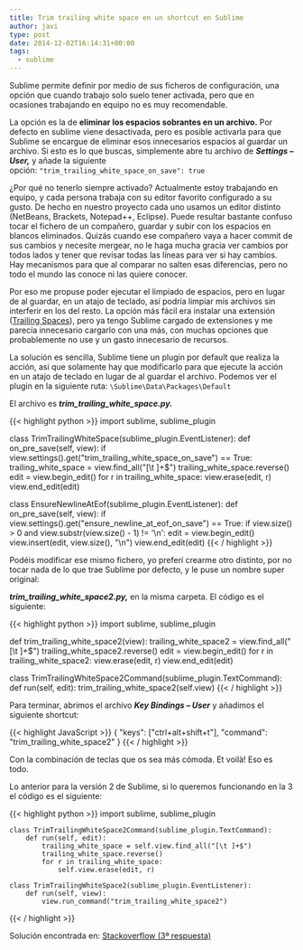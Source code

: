 ```yaml
---
title: Trim trailing white space en un shortcut en Sublime
author: javi
type: post
date: 2014-12-02T16:14:31+00:00
tags:
  - sublime
---
```

Sublime permite definir por medio de sus ficheros de configuración, una opción que cuando trabajo solo suelo tener activada, pero que en ocasiones trabajando en equipo no es muy recomendable.

La opción es la de **eliminar los espacios sobrantes en un archivo.** Por defecto en sublime viene desactivada, pero es posible activarla para que Sublime se encargue de eliminar esos innecesarios espacios al guardar un archivo. Si esto es lo que buscas, simplemente abre tu archivo de _**Settings &#8211; User,**_ y añade la siguiente opción: `"trim_trailing_white_space_on_save": true`

¿Por qué no tenerlo siempre activado? Actualmente estoy trabajando en equipo, y cada persona trabaja con su editor favorito configurado a su gusto. De hecho en nuestro proyecto cada uno usamos un editor distinto (NetBeans, Brackets, Notepad++, Eclipse). Puede resultar bastante confuso tocar el fichero de un compañero, guardar y subir con los espacios en blancos eliminados. Quizás cuando ese compañero vaya a hacer commit de sus cambios y necesite mergear, no le haga mucha gracia ver cambios por todos lados y tener que revisar todas las líneas para ver si hay cambios. Hay mecanismos para que al comparar no salten esas diferencias, pero no todo el mundo las conoce ni las quiere conocer.

Por eso me propuse poder ejecutar el limpiado de espacios, pero en lugar de al guardar, en un atajo de teclado, así podría limpiar mis archivos sin interferir en los del resto. La opción más fácil era instalar una extensión ([Trailing Spaces][1]), pero ya tengo Sublime cargado de extensiones y me parecía innecesario cargarlo con una más, con muchas opciones que probablemente no use y un gasto innecesario de recursos.

La solución es sencilla, Sublime tiene un plugin por default que realiza la acción, asi que solamente hay que modificarlo para que ejecute la acción en un atajo de teclado en lugar de al guardar el archivo. Podemos ver el plugin en la siguiente ruta: `\Sublime\Data\Packages\Default`

El archivo es _**trim\_trailing\_white_space.py.**_

{{< highlight python >}}
import sublime, sublime_plugin

class TrimTrailingWhiteSpace(sublime_plugin.EventListener):
    def on_pre_save(self, view):
        if view.settings().get("trim_trailing_white_space_on_save") == True:
            trailing_white_space = view.find_all("[\t ]+$")
            trailing_white_space.reverse()
            edit = view.begin_edit()
            for r in trailing_white_space:
                view.erase(edit, r)
            view.end_edit(edit)

class EnsureNewlineAtEof(sublime_plugin.EventListener):
    def on_pre_save(self, view):
        if view.settings().get("ensure_newline_at_eof_on_save") == True:
            if view.size() > 0 and view.substr(view.size() - 1) != '\n':
                edit = view.begin_edit()
                view.insert(edit, view.size(), "\n")
                view.end_edit(edit)
{{< / highlight >}}

<!--more-->Podéis modificar ese mismo fichero, yo preferí crearme otro distinto, por no tocar nada de lo que trae Sublime por defecto, y le puse un nombre super original: 

_**trim\_trailing\_white_space2.py,**_ en la misma carpeta. El código es el siguiente:

{{< highlight python >}}
import sublime, sublime_plugin

def trim_trailing_white_space2(view):
    trailing_white_space2 = view.find_all("[\t ]+$")
    trailing_white_space2.reverse()
    edit = view.begin_edit()
    for r in trailing_white_space2:
        view.erase(edit, r)
    view.end_edit(edit)

class TrimTrailingWhiteSpace2Command(sublime_plugin.TextCommand):
    def run(self, edit):
        trim_trailing_white_space2(self.view)
{{< / highlight >}}

Para terminar, abrimos el archivo _**Key Bindings &#8211; User**_ y añadimos el siguiente shortcut:

{{< highlight JavaScript >}}
{ "keys": ["ctrl+alt+shift+t"], "command": "trim_trailing_white_space2" }
{{< / highlight >}}

Con la combinación de teclas que os sea más cómoda. Et voilà! Eso es todo.

Lo anterior para la versión 2 de Sublime, si lo queremos funcionando en la 3 el código es el siguiente:

{{< highlight python >}}
import sublime, sublime_plugin

    class TrimTrailingWhiteSpace2Command(sublime_plugin.TextCommand):
        def run(self, edit):
            trailing_white_space = self.view.find_all("[\t ]+$")
            trailing_white_space.reverse()
            for r in trailing_white_space:
                self.view.erase(edit, r)

    class TrimTrailingWhiteSpace2(sublime_plugin.EventListener):
        def run(self, view):
            view.run_command("trim_trailing_white_space2")
{{< / highlight >}}

Solución encontrada en: [Stackoverflow (3ª respuesta)][2]

 [1]: https://github.com/SublimeText/TrailingSpaces "Trailing Spaces"
 [2]: http://stackoverflow.com/questions/12297169/sublime-text-2-trim-trailing-white-space-on-demand "Stackoverflow"
